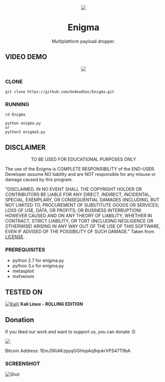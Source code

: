 <p align="center">
  <img src="https://raw.githubusercontent.com/UndeadSec/Enigma/master/Images/enigma.png">
</p>

<h1 align="center">Enigma</h1>
<p align="center">
  Multiplatform payload dropper.
</p>

## VIDEO DEMO
<p align="center">
<a href="https://youtu.be/ZszpJAF7Ti8">
  <img src="https://raw.githubusercontent.com/UndeadSec/Enigma/master/Images/video.png" />
</a></p>

### CLONE
```
git clone https://github.com/UndeadSec/Enigma.git
```

### RUNNING
```
cd Enigma
```

```
python enigma.py
or
python3 enigma3.py
```
## DISCLAIMER
<p align="center">
   TO BE USED FOR EDUCATIONAL PURPOSES ONLY
</p>

The use of the Enigma is COMPLETE RESPONSIBILITY of the END-USER. Developer assume NO liability and are NOT responsible for any misuse or damage caused by this program.

"DISCLAIMED. IN NO EVENT SHALL THE COPYRIGHT HOLDER OR CONTRIBUTORS BE LIABLE
FOR ANY DIRECT, INDIRECT, INCIDENTAL, SPECIAL, EXEMPLARY, OR CONSEQUENTIAL
DAMAGES (INCLUDING, BUT NOT LIMITED TO, PROCUREMENT OF SUBSTITUTE GOODS OR
SERVICES; LOSS OF USE, DATA, OR PROFITS; OR BUSINESS INTERRUPTION) HOWEVER
CAUSED AND ON ANY THEORY OF LIABILITY, WHETHER IN CONTRACT, STRICT LIABILITY,
OR TORT (INCLUDING NEGLIGENCE OR OTHERWISE) ARISING IN ANY WAY OUT OF THE USE
OF THIS SOFTWARE, EVEN IF ADVISED OF THE POSSIBILITY OF SUCH DAMAGE."
Taken from [LICENSE](LICENSE).

### PREREQUISITES

* python 2.7 for enigma.py
* python 3.x for enigma.py
* metasploit
* msfvenom

## TESTED ON
[![Kali)](https://www.google.com/s2/favicons?domain=https://www.kali.org/)](https://www.kali.org) **Kali Linux - ROLLING EDITION**

## Donation
If you liked our work and want to support us, you can donate :D

<img src="https://raw.githubusercontent.com/UndeadSec/Enigma/master/Images/donation.png"></img>

Bitcoin Address: 1EmJ5KiAKzpyqGGHopAq9qukrVPS47T9bA

### SCREENSHOT
![Shot](https://github.com/UndeadSec/Enigma/blob/master/Images/sc.png)
